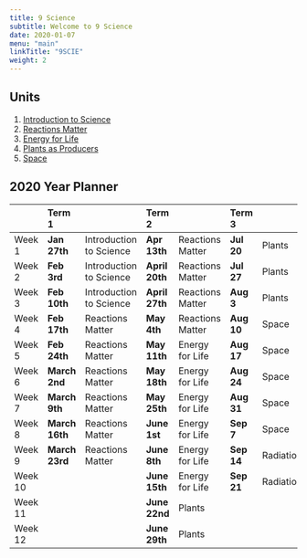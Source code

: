 ```yaml
---
title: 9 Science
subtitle: Welcome to 9 Science
date: 2020-01-07
menu: "main"
linkTitle: "9SCIE"
weight: 2
---
```


## Units

1. [Introduction to Science](introduction-to-science/)
2. [Reactions Matter](reactions-matter/)
3. [Energy for Life](energy-for-life/)
4. [Plants as Producers](plants-as-producers/)
5. [Space](space/)

## 2020 Year Planner

|          | Term 1          |                          | Term 2          |                   | Term 3      |            | Term 4       |                   |
|:---------|:----------------|:-------------------------|:----------------|:------------------|:------------|:-----------|:-------------|:------------------|
| Week 1   | __Jan 27th__    | Introduction to Science  | __Apr 13th__    | Reactions Matter  | __Jul 20__  | Plants     | __Oct 12__   | Radiation         |
| Week 2   | __Feb 3rd__     | Introduction to Science  | __April 20th__  | Reactions Matter  | __Jul 27__  | Plants     | __Oct 19__   | Radiation         |
| Week 3   | __Feb 10th__    | Introduction to Science  | __April 27th__  | Reactions Matter  | __Aug 3__   | Plants     | __Oct 26__   | Radiation         |
| Week 4   | __Feb 17th__    | Reactions Matter         | __May 4th__     | Reactions Matter  | __Aug 10__  | Space      | __Nov 2__    | Revision          |
| Week 5   | __Feb 24th__    | Reactions Matter         | __May 11th__    | Energy for Life   | __Aug 17__  | Space      | __Nov 9__    | Junior Exams      |
| Week 6   | __March 2nd__   | Reactions Matter         | __May 18th__    | Energy for Life   | __Aug 24__  | Space      | __Nov 16__   | Teacher's Choice  |
| Week 7   | __March 9th__   | Reactions Matter         | __May 25th__    | Energy for Life   | __Aug 31__  | Space      | __Nov 23__   | Teacher's Choice  |
| Week 8   | __March 16th__  | Reactions Matter         | __June 1st__    | Energy for Life   | __Sep 7__   | Space      | __Nov 30__   | Teacher's Choice  |
| Week 9   | __March 23rd__  | Reactions Matter         | __June 8th__    | Energy for Life   | __Sep 14__  | Radiation  | __Dec 7th__  | Teacher's Choice  |
| Week 10  |                 |                          | __June 15th__   | Energy for Life   | __Sep 21__  | Radiation  |              |                   |
| Week 11  |                 |                          | __June 22nd__   | Plants            |             |            |              |                   |
| Week 12  |                 |                          | __June 29th__   | Plants            |             |            |              |                   |

 